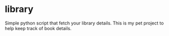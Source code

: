 # library

Simple python script that fetch your library details. This is my pet project to help keep track of book details.
